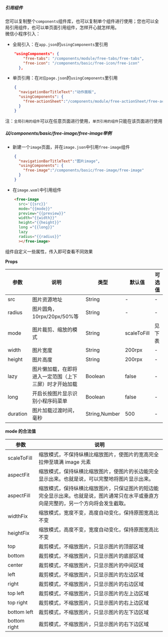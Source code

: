 
##### 引用组件
您可以复制整个`components`组件库，也可以复制单个组件进行使用；您也可以全局引用组件，也可以单页面引用组件，怎样开心就怎样用。
<br>
微信小程序引入：

- 全局引入：在`app.json`的`usingComponents`里引用
```json
	"usingComponents": {
		"free-tabs": "/components/module/free-tabs/free-tabs",
		"free-icon": "/components/basic/free-icon/free-icon"
	  },
```
- 单页引用：在`对应page.json`的`usingComponents`里引用
```json
	{
	  "navigationBarTitleText":"动作面板",
	  "usingComponents": {
		"free-actionSheet":"/components/module/free-actionSheet/free-actionSheet"
	  }
	}
```

注：`全局引用的组件`可以在任意页面进行使用，`单页引用的组件`只能在该页面进行使用

##### 以/components/basic/free-image/free-image举例

- 新建一个`image`页面，并在`image.json`中引用`free-image`组件
```json
	{
	  "navigationBarTitleText":"图片image",
	  "usingComponents": {
		"free-image":"/components/basic/free-image/free-image"
	  }
	}
```
- 在`image.wxml`中引用组件
```html
	<free-image 
	  src='{{src}}' 
	  mode="{{mode}}" 
	  preview="{{preview}}"
	  width="{{width}}"
	  height="{{height}}"
	  long ="{{long}}"
	  lazy
	  radius="{{radius}}"
	  ></free-image>
```

组件自定义一些属性，传入即可查看不同效果

**Props**

| 参数     | 说明                                                   | 类型          | 默认值      | 可选值 |
| -------- | ------------------------------------------------------ | ------------- | ----------- | ------ |
| src      | 图片资源地址                                           | String        | -           | -      |
| radius   | 图片圆角，10rpx/20px/50%等                             | String        | -           | -      |
| mode     | 图片裁剪、缩放的模式                                   | String        | scaleToFill | 见下表 |
| width    | 图片宽度                                               | String        | 200rpx      | -      |
| height   | 图片高度                                               | String        | 200rpx      | -      |
| lazy     | 图片懒加载，在即将进入一定范围（上下三屏）时才开始加载 | Boolean       | false       | -      |
| long     | 开启长按图片显示识别小程序码菜单                       | Boolean       | false       | -      |
| duration | 图片加载过渡时间，毫秒                                 | String,Number | 500         | -      |

**mode 的合法值**

| 参数         | 说明                                                         |
| ------------ | ------------------------------------------------------------ |
| scaleToFill  | 缩放模式，不保持纵横比缩放图片，使图片的宽高完全拉伸至填满 image 元素 |
| aspectFit    | 缩放模式，保持纵横比缩放图片，使图片的长边能完全显示出来。也就是说，可以完整地将图片显示出来。 |
| aspectFill   | 缩放模式，保持纵横比缩放图片，只保证图片的短边能完全显示出来。也就是说，图片通常只在水平或垂直方向是完整的，另一个方向将会发生截取。 |
| widthFix     | 缩放模式，宽度不变，高度自动变化，保持原图宽高比不变         |
| heightFix    | 缩放模式，高度不变，宽度自动变化，保持原图宽高比不变         |
| top          | 裁剪模式，不缩放图片，只显示图片的顶部区域                   |
| bottom       | 裁剪模式，不缩放图片，只显示图片的底部区域                   |
| center       | 裁剪模式，不缩放图片，只显示图片的中间区域                   |
| left         | 裁剪模式，不缩放图片，只显示图片的左边区域                   |
| right        | 裁剪模式，不缩放图片，只显示图片的右边区域                   |
| top left     | 裁剪模式，不缩放图片，只显示图片的左上边区域                 |
| top right    | 裁剪模式，不缩放图片，只显示图片的右上边区域                 |
| bottom left  | 裁剪模式，不缩放图片，只显示图片的左下边区域                 |
| bottom right | 裁剪模式，不缩放图片，只显示图片的右下边区域                 |